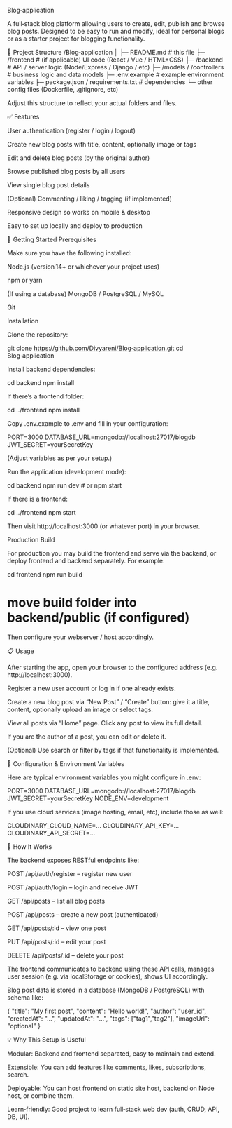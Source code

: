 Blog‑application

A full‑stack blog platform allowing users to create, edit, publish and browse blog posts. Designed to be easy to run and modify, ideal for personal blogs or as a starter project for blogging functionality.

🧰 Project Structure
/Blog‑application
│
├─ README.md                  # this file
├─ /frontend                  # (if applicable) UI code (React / Vue / HTML+CSS)
├─ /backend                   # API / server logic (Node/Express / Django / etc)
├─ /models / /controllers     # business logic and data models
├─ .env.example               # example environment variables
├─ package.json / requirements.txt     # dependencies
└─ other config files (Dockerfile, .gitignore, etc)


Adjust this structure to reflect your actual folders and files.

✅ Features

User authentication (register / login / logout)

Create new blog posts with title, content, optionally image or tags

Edit and delete blog posts (by the original author)

Browse published blog posts by all users

View single blog post details

(Optional) Commenting / liking / tagging (if implemented)

Responsive design so works on mobile & desktop

Easy to set up locally and deploy to production



🚀 Getting Started
Prerequisites

Make sure you have the following installed:

Node.js (version 14+ or whichever your project uses)

npm or yarn

(If using a database) MongoDB / PostgreSQL / MySQL

Git

Installation

Clone the repository:

git clone https://github.com/Divyareni/Blog‑application.git
cd Blog‑application


Install backend dependencies:

cd backend
npm install


If there’s a frontend folder:

cd ../frontend
npm install


Copy .env.example to .env and fill in your configuration:

PORT=3000
DATABASE_URL=mongodb://localhost:27017/blogdb
JWT_SECRET=yourSecretKey


(Adjust variables as per your setup.)

Run the application (development mode):

cd backend
npm run dev    # or npm start


If there is a frontend:

cd ../frontend
npm start


Then visit http://localhost:3000 (or whatever port) in your browser.

Production Build

For production you may build the frontend and serve via the backend, or deploy frontend and backend separately. For example:

cd frontend
npm run build
# move build folder into backend/public (if configured)


Then configure your webserver / host accordingly.



📋 Usage

After starting the app, open your browser to the configured address (e.g. http://localhost:3000).

Register a new user account or log in if one already exists.

Create a new blog post via “New Post” / “Create” button: give it a title, content, optionally upload an image or select tags.

View all posts via “Home” page. Click any post to view its full detail.

If you are the author of a post, you can edit or delete it.

(Optional) Use search or filter by tags if that functionality is implemented.

🔧 Configuration & Environment Variables

Here are typical environment variables you might configure in .env:

PORT=3000
DATABASE_URL=mongodb://localhost:27017/blogdb
JWT_SECRET=yourSecretKey
NODE_ENV=development


If you use cloud services (image hosting, email, etc), include those as well:

CLOUDINARY_CLOUD_NAME=…
CLOUDINARY_API_KEY=…
CLOUDINARY_API_SECRET=…



🧐 How It Works

The backend exposes RESTful endpoints like:

POST /api/auth/register – register new user

POST /api/auth/login – login and receive JWT

GET /api/posts – list all blog posts

POST /api/posts – create a new post (authenticated)

GET /api/posts/:id – view one post

PUT /api/posts/:id – edit your post

DELETE /api/posts/:id – delete your post

The frontend communicates to backend using these API calls, manages user session (e.g. via localStorage or cookies), shows UI accordingly.

Blog post data is stored in a database (MongoDB / PostgreSQL) with schema like:

{
  "title": "My first post",
  "content": "Hello world!",
  "author": "user_id",
  "createdAt": "...",
  "updatedAt": "...",
  "tags": ["tag1","tag2"],
  "imageUrl": "optional"
}

💡 Why This Setup is Useful

Modular: Backend and frontend separated, easy to maintain and extend.

Extensible: You can add features like comments, likes, subscriptions, search.

Deployable: You can host frontend on static site host, backend on Node host, or combine them.

Learn‑friendly: Good project to learn full‑stack web dev (auth, CRUD, API, DB, UI).

